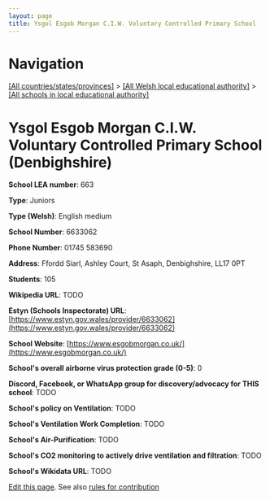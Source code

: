 ```yaml
---
layout: page
title: Ysgol Esgob Morgan C.I.W. Voluntary Controlled Primary School
---
```

# Navigation

[[All countries/states/provinces]](../../..) > [[All Welsh local educational authority]](../..) > [[All schools in local educational authority]](..)

# Ysgol Esgob Morgan C.I.W. Voluntary Controlled Primary School (Denbighshire)

**School LEA number**: 663

**Type**: Juniors

**Type (Welsh)**: English medium

**School Number**: 6633062

**Phone Number**: 01745 583690

**Address**: Ffordd Siarl, Ashley Court, St Asaph, Denbighshire, LL17 0PT

**Students**: 105

**Wikipedia URL**: TODO

**Estyn (Schools Inspectorate) URL**: [https://www.estyn.gov.wales/provider/6633062](https://www.estyn.gov.wales/provider/6633062)

**School Website**: [https://www.esgobmorgan.co.uk/](https://www.esgobmorgan.co.uk/)

**School's overall airborne virus protection grade (0-5)**: 0

**Discord, Facebook, or WhatsApp group for discovery/advocacy for THIS school**: TODO

**School's policy on Ventilation**: TODO

**School's Ventilation Work Completion**: TODO

**School's Air-Purification**: TODO

**School's CO2 monitoring to actively drive ventilation and filtration**: TODO

**School's Wikidata URL**: TODO




[Edit this page](https://github.com/VentilationProject/Wales/edit/prif/./Denbighshire/Ysgol_Esgob_Morgan_C.I.W._Voluntary_Controlled_Primary_School.md). See also [rules for contribution](../../../contribution-rules/)